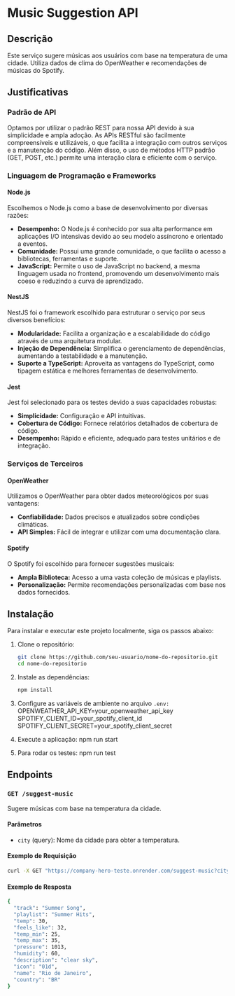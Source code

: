 # Music Suggestion API

## Descrição

Este serviço sugere músicas aos usuários com base na temperatura de uma cidade. Utiliza dados de clima do OpenWeather e recomendações de músicas do Spotify.

## Justificativas

### Padrão de API

Optamos por utilizar o padrão REST para nossa API devido à sua simplicidade e ampla adoção. As APIs RESTful são facilmente compreensíveis e utilizáveis, o que facilita a integração com outros serviços e a manutenção do código. Além disso, o uso de métodos HTTP padrão (GET, POST, etc.) permite uma interação clara e eficiente com o serviço.

### Linguagem de Programação e Frameworks

#### Node.js
Escolhemos o Node.js como a base de desenvolvimento por diversas razões:
- **Desempenho:** O Node.js é conhecido por sua alta performance em aplicações I/O intensivas devido ao seu modelo assíncrono e orientado a eventos.
- **Comunidade:** Possui uma grande comunidade, o que facilita o acesso a bibliotecas, ferramentas e suporte.
- **JavaScript:** Permite o uso de JavaScript no backend, a mesma linguagem usada no frontend, promovendo um desenvolvimento mais coeso e reduzindo a curva de aprendizado.

#### NestJS
NestJS foi o framework escolhido para estruturar o serviço por seus diversos benefícios:
- **Modularidade:** Facilita a organização e a escalabilidade do código através de uma arquitetura modular.
- **Injeção de Dependência:** Simplifica o gerenciamento de dependências, aumentando a testabilidade e a manutenção.
- **Suporte a TypeScript:** Aproveita as vantagens do TypeScript, como tipagem estática e melhores ferramentas de desenvolvimento.

#### Jest
Jest foi selecionado para os testes devido a suas capacidades robustas:
- **Simplicidade:** Configuração e API intuitivas.
- **Cobertura de Código:** Fornece relatórios detalhados de cobertura de código.
- **Desempenho:** Rápido e eficiente, adequado para testes unitários e de integração.

### Serviços de Terceiros

#### OpenWeather
Utilizamos o OpenWeather para obter dados meteorológicos por suas vantagens:
- **Confiabilidade:** Dados precisos e atualizados sobre condições climáticas.
- **API Simples:** Fácil de integrar e utilizar com uma documentação clara.

#### Spotify
O Spotify foi escolhido para fornecer sugestões musicais:
- **Ampla Biblioteca:** Acesso a uma vasta coleção de músicas e playlists.
- **Personalização:** Permite recomendações personalizadas com base nos dados fornecidos.

## Instalação

Para instalar e executar este projeto localmente, siga os passos abaixo:

1. Clone o repositório:
   ```bash
   git clone https://github.com/seu-usuario/nome-do-repositorio.git
   cd nome-do-repositorio

2. Instale as dependências:
   ```bash
   npm install

3. Configure as variáveis de ambiente no arquivo `.env:`
    OPENWEATHER_API_KEY=your_openweather_api_key
    SPOTIFY_CLIENT_ID=your_spotify_client_id
    SPOTIFY_CLIENT_SECRET=your_spotify_client_secret

4. Execute a aplicação:
    npm run start

5. Para rodar os testes:
    npm run test

## Endpoints

### `GET /suggest-music`

Sugere músicas com base na temperatura da cidade.

#### Parâmetros

- `city` (query): Nome da cidade para obter a temperatura.

#### Exemplo de Requisição

```bash
curl -X GET "https://company-hero-teste.onrender.com/suggest-music?city=Rio%20de%20Janeiro"
```
#### Exemplo de Resposta
```bash
{
  "track": "Summer Song",
  "playlist": "Summer Hits",
  "temp": 30,
  "feels_like": 32,
  "temp_min": 25,
  "temp_max": 35,
  "pressure": 1013,
  "humidity": 60,
  "description": "clear sky",
  "icon": "01d",
  "name": "Rio de Janeiro",
  "country": "BR"
}
